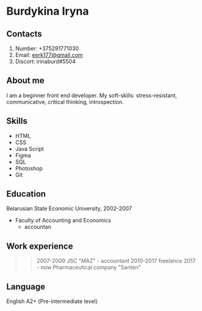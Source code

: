 # Burdykina Iryna
## Contacts
1. Number: +375291771030
2. Email: eerk177@gmail.com
3. Discort: irinaburd#5504 
## About me
I am a beginner front end developer. My soft-skills: stress-resistant, communicative, critical thinking, introspection.
## Skills
+ HTML
+ CSS
+ Java Script
+ Figma
+ SQL
+ Photoshop
+ Git
## Education 
Belarusian State Economic University,  2002-2007
* Faculty of Accounting and Economics
  * accountan 
## Work experience
>> 2007-2009 JSC "MAZ" - accountant
>> 2010-2017 freelance
>> 2017 - now Pharmaceutical company "Santen"
## Language
English А2+ (Pre-intermediate level)
